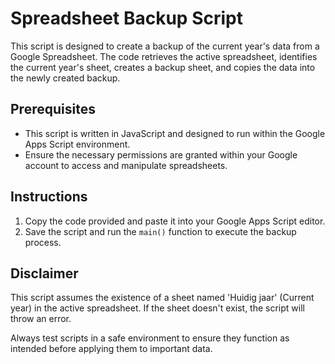 # Spreadsheet Backup Script

This script is designed to create a backup of the current year's data from a Google Spreadsheet. The code retrieves the active spreadsheet, identifies the current year's sheet, creates a backup sheet, and copies the data into the newly created backup.

## Prerequisites

- This script is written in JavaScript and designed to run within the Google Apps Script environment.
- Ensure the necessary permissions are granted within your Google account to access and manipulate spreadsheets.

## Instructions

1. Copy the code provided and paste it into your Google Apps Script editor.
2. Save the script and run the `main()` function to execute the backup process.

## Disclaimer

This script assumes the existence of a sheet named 'Huidig jaar' (Current year) in the active spreadsheet. If the sheet doesn't exist, the script will throw an error.

Always test scripts in a safe environment to ensure they function as intended before applying them to important data.
